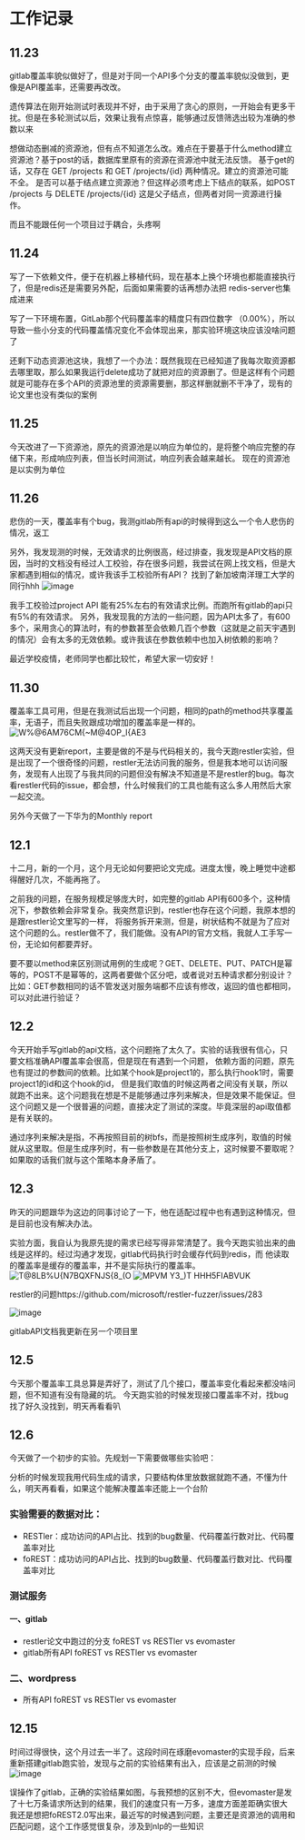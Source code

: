 # 工作记录


## 11.23

gitlab覆盖率貌似做好了，但是对于同一个API多个分支的覆盖率貌似没做到，更像是API覆盖率，还需要再改改。

遗传算法在刚开始测试时表现并不好，由于采用了贪心的原则，一开始会有更多干扰。但是在多轮测试以后，效果让我有点惊喜，能够通过反馈筛选出较为准确的参数以来

想做动态删减的资源池，但有点不知道怎么改。难点在于要基于什么method建立资源池？基于post的话，数据库里原有的资源在资源池中就无法反馈。
基于get的话，又存在 GET /projects 和 GET /projects/{id} 两种情况。建立的资源池可能不全。
是否可以基于结点建立资源池？但这样必须考虑上下结点的联系，如POST /projects 与 DELETE /projects/{id} 这是父子结点，但两者对同一资源进行操作。

而且不能跟任何一个项目过于耦合，头疼啊


## 11.24

写了一下依赖文件，便于在机器上移植代码，现在基本上换个环境也都能直接执行了，但是redis还是需要另外配，后面如果需要的话再想办法把
redis-server也集成进来

写了一下环境布置，GitLab那个代码覆盖率的精度只有四位数字 （0.00%），所以导致一些小分支的代码覆盖情况变化不会体现出来，那实验环境这块应该没啥问题了

还剩下动态资源池这块，我想了一个办法：既然我现在已经知道了我每次取资源都去哪里取，那么如果我运行delete成功了就把对应的资源删了。但是这样有个问题
就是可能存在多个API的资源池里的资源需要删，那这样删就删不干净了，现有的论文里也没有类似的案例

## 11.25

今天改进了一下资源池，原先的资源池是以响应为单位的，是将整个响应完整的存储下来，形成响应列表，但当长时间测试，响应列表会越来越长。
现在的资源池是以实例为单位


## 11.26

悲伤的一天，覆盖率有个bug，我测gitlab所有api的时候得到这么一个令人悲伤的情况，返工

另外，我发现测的时候，无效请求的比例很高，经过排查，我发现是API文档的原因，当时的文档没有经过人工校验，存在很多问题，我尝试在网上找文档，但是大家都遇到相似的情况，或许我该手工校验所有API？
找到了新加坡南洋理工大学的同行hhh
![image](https://user-images.githubusercontent.com/71680354/143561734-15e27358-e388-44ea-bb74-75f7c09da723.png)

我手工校验过project API 能有25%左右的有效请求比例。而跑所有gitlab的api只有5%的有效请求。
另外，我发现我的方法的一些问题，因为API太多了，有600多个，采用贪心的算法时，有的参数甚至会依赖几百个参数（这就是之前天宇遇到的情况）会有太多的无效依赖。或许我该在参数依赖中也加入树依赖的影响？

最近学校疫情，老师同学也都比较忙，希望大家一切安好！


## 11.30 

覆盖率工具可用，但是在我测试后出现一个问题，相同的path的method共享覆盖率，无语子，而且失败跟成功增加的覆盖率是一样的。
![W%@6AM76CM{~M@4OP_I{AE3](https://user-images.githubusercontent.com/71680354/144161027-bd7f0920-6d0a-4d1c-a99d-c3a32862f0cf.png)

这两天没有更新report，主要是做的不是与代码相关的，我今天跑restler实验，但是出现了一个很奇怪的问题，restler无法访问我的服务，但是我本地可以访问服务，发现有人出现了与我共同的问题但没有解决不知道是不是restler的bug。每次看restler代码的issue，都会想，什么时候我们的工具也能有这么多人用然后大家一起交流。

另外今天做了一下华为的Monthly report


## 12.1

十二月，新的一个月，这个月无论如何要把论文完成。进度太慢，晚上睡觉中途都得醒好几次，不能再拖了。

之前我的问题，在服务规模足够庞大时，如完整的gitlab API有600多个，这种情况下，参数依赖会非常复杂。我突然意识到，restler也存在这个问题，我原本想的是跟restler论文里写的一样，
将服务拆开来测，但是，树状结构不就是为了应对这个问题的么。restler做不了，我们能做。没有API的官方文档，我就人工手写一份，无论如何都要弄好。

要不要以method来区别测试用例的生成呢？GET、DELETE、PUT、PATCH是幂等的，POST不是幂等的，这两者要做个区分吧，或者说对五种请求都分别设计？
比如：GET参数相同的话不管发送对服务端都不应该有修改，返回的值也都相同，可以对此进行验证？


## 12.2

今天开始手写gitlab的api文档，这个问题拖了太久了。实验的话我很有信心，只要文档准确API覆盖率会很高，但是现在有遇到一个问题，
依赖方面的问题，原先也有提过的参数间的依赖。比如某个hook是project1的，那么执行hook1时，需要project1的id和这个hook的id，
但是我们取值的时候这两者之间没有关联，所以就跑不出来。这个问题我在想是不是能够通过序列来解决，但是效果不能保证。但这个问题又是一个很普遍的问题，直接决定了测试的深度。毕竟深层的api取值都是有关联的。

通过序列来解决是指，不再按照目前的树bfs，而是按照树生成序列，取值的时候就从这里取。但是生成序列时，有一些参数是在其他分支上，这时候要不要取呢？如果取的话我们就与这个策略本身矛盾了。

## 12.3

昨天的问题跟华为这边的同事讨论了一下，他在适配过程中也有遇到这种情况，但是目前也没有解决办法。

实验方面，我自认为我原先提的需求已经写得非常清楚了。我今天跑实验出来的曲线是这样的。经过沟通才发现，gitlab代码执行时会缓存代码到redis，而
他读取的覆盖率是缓存的覆盖率，并不是实际执行的覆盖率。
![T@8LB%U{N7BQXFNJS{8_(O](https://user-images.githubusercontent.com/71680354/144589473-ff5a96b6-1c08-43cb-8b29-4f4428a4404f.png)
![MPVM Y3_)T HHH5FIABVUK](https://user-images.githubusercontent.com/71680354/144589497-b579450c-e113-4781-a5af-dca9b8e513c9.png)

restler的问题https://github.com/microsoft/restler-fuzzer/issues/283

![image](https://user-images.githubusercontent.com/71680354/144589822-bb713838-ed62-4a73-82e9-e5337322200a.png)

gitlabAPI文档我更新在另一个项目里

## 12.5

今天那个覆盖率工具总算是弄好了，测试了几个接口，覆盖率变化看起来都没啥问题，但不知道有没有隐藏的坑。
今天跑实验的时候发现接口覆盖率不对，找bug找了好久没找到，明天再看看叭


## 12.6

今天做了一个初步的实验。先规划一下需要做哪些实验吧：

分析的时候发现我用代码生成的请求，只要结构体里放数据就跑不通，不懂为什么，明天再看看，如果这个能解决覆盖率还能上一个台阶

### 实验需要的数据对比：
* RESTler：成功访问的API占比、找到的bug数量、代码覆盖行数对比、代码覆盖率对比
* foREST：成功访问的API占比、找到的bug数量、代码覆盖行数对比、代码覆盖率对比
### 测试服务
#### 一、gitlab
* restler论文中跑过的分支  foREST vs RESTler vs evomaster
* gitlab所有API  foREST vs RESTler vs evomaster
### 二、wordpress
* 所有API foREST vs RESTler vs evomaster

## 12.15
时间过得很快，这个月过去一半了。这段时间在琢磨evomaster的实现手段，后来重新搭建gitlab跑实验，发现与之前的实验结果有出入，应该是之前测的时候
![image](https://user-images.githubusercontent.com/71680354/146371820-5e66a9a3-a986-4e3a-b573-e89e5e7d5033.png)

误操作了gitlab，正确的实验结果如图，与我预想的区别不大，但evomaster是发了十七万条请求所达到的结果，我们的速度只有一万多，速度方面差距确实很大
我还是想把foREST2.0写出来，最近写的时候遇到问题，主要还是资源池的调用和匹配问题，这个工作感觉很复杂，涉及到nlp的一些知识
